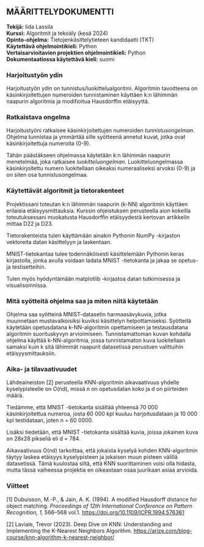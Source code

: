 ## MÄÄRITTELYDOKUMENTTI

**Tekijä:** Iida Lassila  
**Kurssi:** Algoritmit ja tekoäly (kesä 2024)  
**Opinto-ohjelma:** Tietojenkäsittelytieteen kandidaatti (TKT)  
**Käytettävä ohjelmointikieli:** Python  
**Vertaisarvioitavien projektien ohjelmointikieli:** Python  
**Dokumentaatiossa käytettävä kieli:** suomi  

### Harjoitustyön ydin

Harjoitustyön ydin on tunnistus/luokittelualgoritmi. Algoritmin tavoitteena on käsinkirjoitettujen numeroiden tunnistaminen käyttäen k:n lähimmän naapurin algoritmia ja modifioitua Hausdorffin etäisyyttä.

### Ratkaistava ongelma

Harjoitustyöni ratkaisee käsinkirjoitettujen numeroiden _tunnistusongelman_. Ohjelma tunnistaa ja ymmärtää sille syötteenä annetut kuvat, jotka ovat käsinkirjoitettuja numeroita (0-9).

Tähän päästäkseen ohjelmassa käytetään k:n lähimmän naapurin menetelmää, joka ratkaisee _luokitteluongelman_. Luokitteluongelmassa käsinkirjoitettu numero luokitellaan oikeaksi numeraaliseksi arvoksi (0-9) ja on siten osa tunnistusongelmaa.

### Käytettävät algoritmit ja tietorakenteet

Projektissani toteutan k:n lähimmän naapurin (k-NN) algoritmin käyttäen erilaisia etäisyysmittauksia. Kurssin ohjeistuksen perusteella aion kokeilla toteutuksessani muokatusta Hausdorffin etäisyydestä kertovan artikkelin mittaa D22 ja D23.

Tietorakenteista tulen käyttämään ainakin Pythonin NumPy -kirjaston vektoreita datan käsittelyyn ja laskentaan.

MNIST-tietokantaa tulee todennäköisesti käsittelemään Pythonin keras kirjastolla, jonka avulla voidaan ladata MNIST -tietokanta ja jakaa se opetus- ja testisetteihin.

Tulen myös hyödyntämään matplotlib -kirjastoa datan tutkimisessa ja visualisoinnissa.

### Mitä syötteitä ohjelma saa ja miten niitä käytetään

Ohjelma saa syötteinä MNIST-datasetin harmaasävykuvia, jotka muunnetaan mustavalkoisiksi kuviksi käsittelyn helpottamiseksi. Syötteitä käytetään opetusdatana k-NN-algoritmin opettamiseen ja testausdatana algoritmin suorituskyvyn arvioimiseen. Tunnistamattoman kuvan kohdalla ohjelma käyttää k-NN-algoritmia, jossa tunnistamaton kuva luokitellaan samaksi kuin k sitä lähimmät naapurit datasetissä perustuen valittuihin etäisyysmittauksiin.

### Aika- ja tilavaativuudet

Lähdeaineiston [2] perusteella KNN-algoritmin aikavaativuus yhdelle kyselypisteelle on O(nd), missä n on opetusdatan koko ja d on piirteiden määrä.

Tiedämme, että MNIST -tietokanta sisältää yhteensä 70 000 käsinkirjoitettua numeroa, josta 60 000 kpl kuuluu harjoitusdataan ja 10 000 kpl testidataan, joten n = 60 0000.

Lisäksi tiedetään, että MNIST -tietokanta sisältää kuvia, joissa jokainen kuva on 28x28 pikseliä eli d = 784.

Aikavaativuus O(nd) tarkoittaa, että jokaista kyselyä kohden KNN-algoritmin täytyy laskea etäisyys kyselypisteen ja jokaisen muun pisteen välillä datasetissä. Tämä kuulostaa siltä, että KNN suorittaminen voisi olla hidasta, mutta tässä vaiheessa projektia en oikeastaan osaa juurikaan asiaa arvioida.

### Viitteet

 [1] Dubuisson, M.-P., & Jain, A. K. (1994). A modified Hausdorff distance for object matching. _Proceedings of 12th International Conference on Pattern Recognition, 1,_ 566–568 vol.1. https://doi.org/10.1109/ICPR.1994.576361

[2] Laviale, Trevor (2023). Deep Dive on KNN: Understanding and Implementing the K-Nearest Neighbors Algorithm. https://arize.com/blog-course/knn-algorithm-k-nearest-neighbor/

